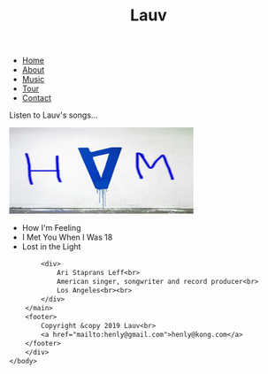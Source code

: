 <!DOCTYPE html>
<html>
	<head>
		<title>Lauv</title>
		<link rel="stylesheet" href="lauv.css">
	</head>
	<body>
		<div id="wrapper">
		<header>
			<h1>Lauv</h1>
		</header>
		<nav>
			<ul>
				<li><a href="lauv.html">Home</a></li>
				<li><a href="lauv_about.html">About</a></li>
				<li><a href="lauv_music.html">Music</a></li>
				<li><a href="lauvtour.html">Tour</a></li>
				<li><a href="lauv_contact.html">Contact</a></li>
			</ul>
		</nav>
		<main>
			<p>Listen to Lauv's songs...</p>
			<img class="floatright" src="lauv h and m logo.jpg" height="156" width="333" alt="Lauv">
			<ul>
				<li>How I'm Feeling</li>
				<li>I Met You When I Was 18</li>
				<li>Lost in the Light</li>
			</ul>

			<div>
				Ari Staprans Leff<br>
				American singer, songwriter and record producer<br>
				Los Angeles<br><br>
			</div>
		</main>
		<footer>
			Copyright &copy 2019 Lauv<br>
			<a href="mailto:henly@gmail.com">henly@kong.com</a>				
		</footer>
		</div>
	</body>
</html>
